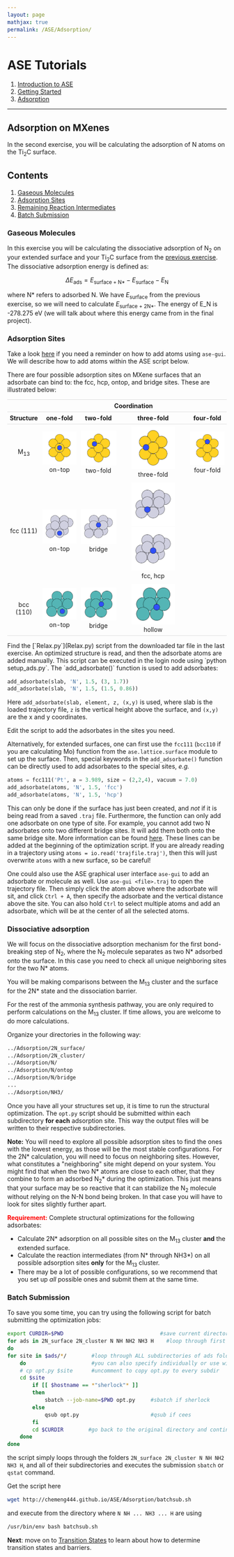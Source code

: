 ```yaml
---
layout: page
mathjax: true
permalink: /ASE/Adsorption/
---
```


# ASE Tutorials
1. [Introduction to ASE](../)
2. [Getting Started](../Getting_Started/)
3. [Adsorption](../Adsorption/)

____

## Adsorption on MXenes ##

In the second exercise, you will be calculating the adsorption of N atoms on the Ti<sub>2</sub>C surface.

## Contents
1. [Gaseous Molecules](#gaseous-molecules)
2. [Adsorption Sites](#adsorption-sites)
3. [Remaining Reaction Intermediates](#reaction-intermediates)
4. [Batch Submission](#batch-submitting)

<a name='gaseous-molecules'></a>

### Gaseous Molecules ###

In this exercise you will be calculating the dissociative adsorption of N<sub>2</sub> on your extended surface and your Ti<sub>2</sub>C surface from the [previous exercise](../Getting_Started/). The dissociative adsorption energy is defined as:
<div>

$$
\Delta E_\mathrm{ads} = E_\mathrm{surface + N*}  - E_\mathrm{surface} - E_\mathrm{N}
$$

</div>

where N\* refers to adsorbed N. We have *E*<sub>surface</sub> from the previous exercise, so we will need to calculate *E*<sub>surface + 2N\*</sub>. The energy of E_N is -278.275 eV (we will talk about where this energy came from in the final project).

<a name='adsorption-sites'></a>

### Adsorption Sites ###

Take a look [here](http://CBE544.github.io/ASE/#ase-gui) if you need a reminder on how to add atoms using `ase-gui`. We will describe how to add atoms within the ASE script below.

There are four possible adsorption sites on MXene surfaces that an adsorbate can bind to: the fcc, hcp, ontop, and bridge sites. These are illustrated below:
<style>
table {
    width:100%;
}
table, th, td {
    border-collapse: collapse;
}
th, td {
    padding: 5px;
    text-align: center;
}
th {
    border-top: 1px solid #ddd;
    border-bottom: 1px solid #ddd;
}
tr.last
{
    border-bottom: 1px solid #ddd;
}
table#t01 tr:nth-child(even) {
    background-color: #eee;
}
table#t01 tr:nth-child(odd) {
   background-color:#fff;
}
table#t01 th    {
    background-color: black;
    color: white;
}
</style>
<center>
<table>
<tr>
    <th></th><th colspan="4"><center>Coordination</center></th>
</tr>
<tr>
    <th><center>Structure</center></th>
    <th><center>one-fold</center></th>
    <th><center>two-fold</center></th>
    <th><center>three-fold</center></th>
    <th><center>four-fold</center></th>
</tr>
<tr>
    <td>M<sub>13</sub></td>
    <td><img src="Images/cluster_ontop.png" style="width: 100px;"/><br>on-top</td>
    <td><img src="Images/cluster_twofold.png" style="width: 100px;"/><br>two-fold</td>
    <td><center><img src="Images/cluster_threefold.png" style="width: 100px;"/><br>three-fold</center></td>
    <td><img src="Images/cluster_fourfold.png" style="width: 100px;"/><br>four-fold</td>
</tr>
<tr>
    <td>fcc (111)</td>
    <td><img src="Images/111_ontop.png" style="width: 100px;"/><br>on-top</td>
    <td><img src="Images/111_bridge.png" style="width: 100px;"/><br>bridge</td>
    <td><center><img src="Images/111_fcc.png" style="width: 100px;"/>
    <img src="Images/111_hcp.png" style="width: 100px;"/><br>fcc, hcp</center></td>
    <td></td>
</tr>
<tr class="last">
    <td>bcc (110)</td>
    <td><img src="Images/110_ontop.png" style="width: 100px;"/><br>on-top</td>
    <td><img src="Images/110_bridge.png" style="width: 100px;"/><br>bridge</td>
    <td><img src="Images/110_hollow.png" style="width: 100px;"/><br>hollow</td>
    <td></td>
</tr>
</table>
</center>
Find the [`Relax.py`](Relax.py) script from the downloaded tar file in the last exercise. An optimized structure is read, and then the adsorbate atoms are added manually. This script can be executed in the login node using `python setup_ads.py`. The `add_adsorbate()` function is used to add adsorbates:

```python
add_adsorbate(slab, 'N', 1.5, (3, 1.7))
add_adsorbate(slab, 'N', 1.5, (1.5, 0.86))
```

Here `add_adsorbate(slab, element, z, (x,y)` is used, where slab is the loaded trajectory file, `z` is the vertical height above the surface, and `(x,y)` are the x and y coordinates.

Edit the script to add the adsorbates in the sites you need.

Alternatively, for extended surfaces, one can first use the `fcc111` (`bcc110` if you are calculating Mo) function from the `ase.lattice.surface` module to set up the surface. Then, special keywords in the `add_adsorbate()` function can be directly used to add adsorbates to the special sites, *e.g.*

```python
atoms = fcc111('Pt', a = 3.989, size = (2,2,4), vacuum = 7.0)
add_adsorbate(atoms, 'N', 1.5, 'fcc')
add_adsorbate(atoms, 'N', 1.5, 'hcp')
```

This can only be done if the surface has just been created, and *not* if it is being read from a saved `.traj` file. Furthermore, the function can only add one adsorbate on one type of site. For example, you cannot add two N adsorbates onto two different bridge sites. It will add them both onto the same bridge site. More information can be found [here](https://wiki.fysik.dtu.dk/ase/ase/surface.html). These lines can be added at the beginning of the optimization script. If you are already reading in a trajectory using `atoms = io.read('trajfile.traj')`, then this will just overwrite `atoms` with a new surface, so be careful!

One could also use the ASE graphical user interface `ase-gui` to add an adsorbate or molecule as well. Use `ase-gui <file>.traj` to open the trajectory file. Then simply click the atom above where the adsorbate will sit, and click `Ctrl + A`, then specify the adsorbate and the vertical distance above the site. You can also hold `Ctrl` to select multiple atoms and add an adsorbate, which will be at the center of all the selected atoms.


<a name='dissociative-adsorption'></a>

### Dissociative adsorption ###

We will focus on the dissociative adsorption mechanism for the first bond-breaking step of N<sub>2</sub>, where the N<sub>2</sub> molecule separates as two N* adsorbed onto the surface. In this case you need to check all unique neighboring sites for the two N\* atoms.

You will be making comparisons between the M<sub>13</sub> cluster and the surface for the 2N\* state and the dissociation barrier. 

For the rest of the ammonia synthesis pathway, you are only required to perform calculations on the M<sub>13</sub> cluster. If time allows, you are welcome to do more calculations.

Organize your directories in the following way:

```bash
../Adsorption/2N_surface/
../Adsorption/2N_cluster/
../Adsorption/N/
../Adsorption/N/ontop
../Adsorption/N/bridge
...
../Adsorption/NH3/
```

Once you have all your structures set up, it is time to run the structural optimization. The `opt.py` script should be submitted within each subdirectory **for each** adsorption site. This way the output files will be written to their respective subdirectories. 

**Note:** You will need to explore all possible adsorption sites to find the ones with the lowest energy, as those will be the most stable configurations. For the 2N\* calculation, you will need to focus on neighboring sites. However, what constitutes a "neighboring" site might depend on your system. You might find that when the two N\* atoms are close to each other, that they combine to form an adsorbed N<sub>2</sub>\* during the optimization. This just means that your surface may be so reactive that it can stabilize the N<sub>2</sub> molecule without relying on the N-N bond being broken. In that case you will have to look for sites slightly further apart.

**<font color="red">Requirement:</font>** 
Complete structural optimizations for the following adsorbates:

* Calculate 2N\* adsorption on all possible sites on the M<sub>13</sub> cluster **and** the extended surface.
* Calculate the reaction intermediates (from N\* through NH3\*) on all possible adsorption sites **only** for the M<sub>13</sub> cluster.
* There may be a lot of possible configurations, so we recommend that you set up *all* possible ones and submit them at the same time.

<a name='batch-submitting'></a>

### Batch Submission ###

To save you some time, you can try using the following script for batch submitting the optimization jobs:

```bash
export CURDIR=$PWD                               #save current directory
for ads in 2N_surface 2N_cluster N NH NH2 NH3 H    #loop through first directory
do
for site in $ads/*/        #loop through ALL subdirectories of ads folder
    do                     #you can also specify individually or use wildcards
    # cp opt.py $site      #uncomment to copy opt.py to every subdir
    cd $site
        if [[ $hostname == *"sherlock"* ]]
        then
            sbatch --job-name=$PWD opt.py     #sbatch if sherlock
        else
            qsub opt.py                       #qsub if cees
        fi
        cd $CURDIR        #go back to the original directory and continue loop
    done
done
```

the script simply loops through the folders `2N_surface 2N_cluster N NH NH2 NH3 H`, and all of their subdirectories and executes the submission `sbatch` or `qstat` command.

Get the script here

```bash
wget http://chemeng444.github.io/ASE/Adsorption/batchsub.sh
```

and execute from the directory where `N NH ... NH3 ... H` are using

```bash
/usr/bin/env bash batchsub.sh
```

**Next**: move on to [Transition States](../Transition_States/) to learn about how to determine transition states and barriers.

